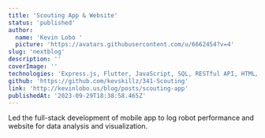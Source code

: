 ```yaml
---
title: 'Scouting App & Website'
status: 'published'
author:
  name: 'Kevin Lobo '
  picture: 'https://avatars.githubusercontent.com/u/6662454?v=4'
slug: 'nextblog'
description: ''
coverImage: ''
technologies: 'Express.js, Flutter, JavaScript, SQL, RESTful API, HTML/CSS, Android Studio'
github: 'https://github.com/kevskillz/341-Scouting'
link: 'http://kevinlobo.us/blog/posts/scouting-app'
publishedAt: '2023-09-29T18:38:58.465Z'
---
```


Led the full-stack development of mobile app to log robot performance and website for data analysis and visualization.